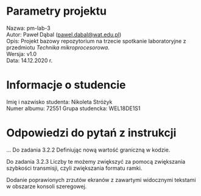 # Parametry projektu

Nazwa: pm-lab-3  
Autor: Paweł Dąbal (pawel.dabal@wat.edu.pl)  
Opis: Projekt bazowy repozytorium na trzecie spotkanie laboratoryjne z przedmiotu _Technika mikroprocesorowa_.  
Wersja: v1.0  
Data: 14.12.2020 r.

# Informacje o studencie

Imię i nazwisko studenta: Nikoleta Stróżyk  
Numer albumu: 72551
Grupa studencka: WEL18DE1S1

# Odpowiedzi do pytań z instrukcji
...
Do zadania 3.2.2
Definiując nową wartość graniczną w kodzie.

Do zadania 3.2.3
Liczby te możemy zwiększyć za pomocą zwiększania szybkości transmisji, czyli zwiększania formatu ramki.

Dodanie poprawionych zrzutów ekranów z zawartymi widocznymi tekstami w obszarze konsoli szeregowej.